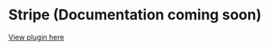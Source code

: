 # Stripe (Documentation coming soon)

[View plugin here](https://github.com/medusajs/medusa/tree/master/packages/medusa-payment-stripe)
